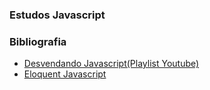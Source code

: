 ### Estudos Javascript

### Bibliografia

- [Desvendando Javascript(Playlist Youtube)](https://www.youtube.com/watch?v=093dIOCNeIc&list=PLQCmSnNFVYnT1-oeDOSBnt164802rkegc)
- [Eloquent Javascript](http://eloquentjavascript.net/)